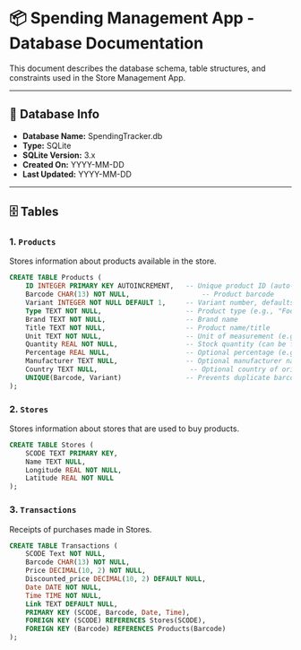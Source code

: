 # 📦 Spending Management App - Database Documentation

This document describes the database schema, table structures, and constraints used in the Store Management App.

---

## 📂 Database Info
- **Database Name:** SpendingTracker.db
- **Type:** SQLite
- **SQLite Version:** 3.x
- **Created On:** YYYY-MM-DD
- **Last Updated:** YYYY-MM-DD

---

## 🗄 Tables

### 1. `Products`
Stores information about products available in the store.

```sql
CREATE TABLE Products (
    ID INTEGER PRIMARY KEY AUTOINCREMENT,   -- Unique product ID (auto-generated)
    Barcode CHAR(13) NOT NULL,                  -- Product barcode
    Variant INTEGER NOT NULL DEFAULT 1,     -- Variant number, defaults to 1 if not given
    Type TEXT NOT NULL,                     -- Product type (e.g., "Food", "Electronics")
    Brand TEXT NOT NULL,                    -- Brand name
    Title TEXT NOT NULL,                    -- Product name/title
    Unit TEXT NOT NULL,                     -- Unit of measurement (e.g., "kg", "pcs")
    Quantity REAL NOT NULL,                 -- Stock quantity (can be fractional)
    Percentage REAL NULL,                   -- Optional percentage (e.g., discount, alcohol %)
    Manufacturer TEXT NULL,                 -- Optional manufacturer name
    Country TEXT NULL,                       -- Optional country of origin
    UNIQUE(Barcode, Variant)                -- Prevents duplicate barcode+variant combos
);
```

### 2. `Stores`
Stores information about stores that are used to buy products.

```sql
CREATE TABLE Stores (
    SCODE TEXT PRIMARY KEY,
    Name TEXT NULL,
    Longitude REAL NOT NULL,
    Latitude REAL NOT NULL
);
```

### 3. `Transactions`
Receipts of purchases made in Stores.

```sql
CREATE TABLE Transactions (
    SCODE Text NOT NULL,
    Barcode CHAR(13) NOT NULL,
    Price DECIMAL(10, 2) NOT NULL,
    Discounted_price DECIMAL(10, 2) DEFAULT NULL,
    Date DATE NOT NULL,
    Time TIME NOT NULL,
    Link TEXT DEFAULT NULL,
    PRIMARY KEY (SCODE, Barcode, Date, Time),
    FOREIGN KEY (SCODE) REFERENCES Stores(SCODE),
    FOREIGN KEY (Barcode) REFERENCES Products(Barcode)
);
```
